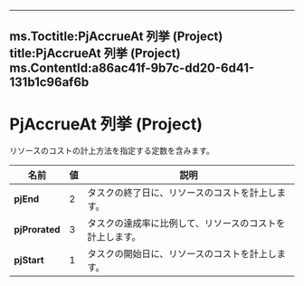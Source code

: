 

---
ms.Toctitle:PjAccrueAt  列挙 (Project)
title:PjAccrueAt  列挙 (Project)
ms.ContentId:a86ac41f-9b7c-dd20-6d41-131b1c96af6b
---
# PjAccrueAt  列挙 (Project)




リソースのコストの計上方法を指定する定数を含みます。

|**名前**|**値**|**説明**|
|---|---|---|
|**pjEnd**|2|タスクの終了日に、リソースのコストを計上します。|
|**pjProrated**|3|タスクの達成率に比例して、リソースのコストを計上します。|
|**pjStart**|1|タスクの開始日に、リソースのコストを計上します。|




